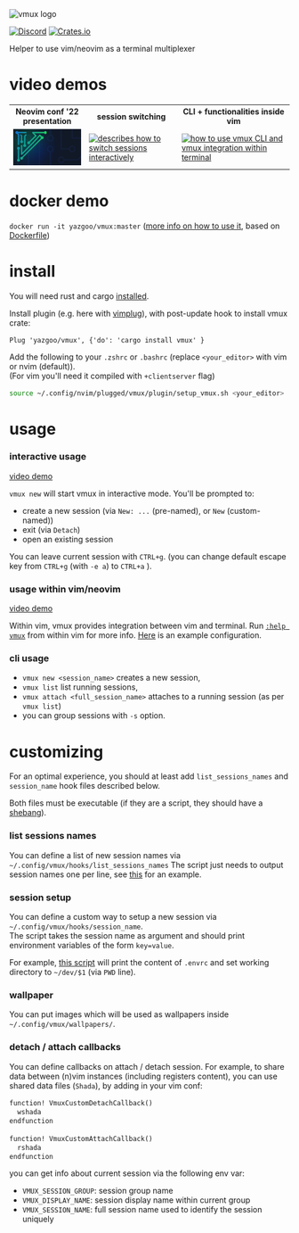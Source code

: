 <img src="vmux.png" alt="vmux logo" width="200"/>

[![Discord](https://img.shields.io/badge/discord--blue?logo=discord)](https://discord.gg/F684Y8rYwZ)
[![Crates.io](https://img.shields.io/crates/v/vmux?style=flat-square)](https://crates.io/crates/vmux)

Helper to use vim/neovim as a terminal multiplexer

# video demos

<table>
<tr>
<th>
Neovim conf '22 presentation
</th>
<th>
session switching
</th>
<th>
CLI + functionalities inside vim
</th>
</tr>
<tr>
<td>
<a href=https://www.twitch.tv/videos/1675449848?t=02h59m07s>
<img 
title="presentation of vmux in Neovim conf 2022.
(Image extracted from https://www.neovimconf.live)"
src=doc/NeovimConf/conf/wallpapers/NeovimConf.png 
width=200/></a>
</td>
<td>
<a href=https://www.youtube.com/watch?v=TIZZL5dFtQc>
<img
title="describes how to switch sessions interactively"
src=https://img.youtube.com/vi/TIZZL5dFtQc/0.jpg 
width=200/>
</a>
</td>
<td>
<a href=https://www.youtube.com/watch?v=CnLlT0Wd_wY>
<img
title="how to use vmux CLI and vmux integration within terminal"
src=https://img.youtube.com/vi/CnLlT0Wd_wY/0.jpg width=200/></a>
</td>
</tr>
</table>

# docker demo

`docker run -it yazgoo/vmux:master` ([more info on how to use it](#interactive-usage),  based on [Dockerfile](docker/Dockerfile)) 

# install 

You will need rust and cargo [installed](https://www.rust-lang.org/tools/install).

Install plugin (e.g. here with [vimplug](https://github.com/junegunn/vim-plug)), with post-update hook to install vmux crate: 

```vim
Plug 'yazgoo/vmux', {'do': 'cargo install vmux' }
```

Add the following to your `.zshrc` or `.bashrc` (replace `<your_editor>` with vim or nvim (default)).<br/>
(For vim you'll need it compiled with `+clientserver` flag)

```bash
source ~/.config/nvim/plugged/vmux/plugin/setup_vmux.sh <your_editor>
```

# usage

### interactive usage

[video demo](https://www.youtube.com/watch?v=TIZZL5dFtQc)

`vmux new` will start vmux in interactive mode. You'll be prompted to:

- create a new session (via `New: ...` (pre-named), or `New` (custom-named))
- exit (via `Detach`)
- open an existing session

You can leave current session with `CTRL+g`. (you can change default escape key from `CTRL+g` (with `-e a`) to `CTRL+a` ).

### usage within vim/neovim

[video demo](https://www.youtube.com/watch?v=TIZZL5dFtQc)

Within vim, vmux provides integration between vim and terminal.
Run [`:help vmux`](doc/vmux.txt) from within vim for more info.
[Here](docker/init.vim) is an example configuration.

### cli usage

- `vmux new <session_name>` creates a new session, 
- `vmux list` list running sessions,
- `vmux attach <full_session_name>` attaches to a running session (as per `vmux list`)
- you can group sessions with `-s` option.

# customizing

For an optimal experience, you should at least add 
`list_sessions_names` and `session_name` hook files described below.

Both files must be executable
(if they are a script, they should have a [shebang](https://en.wikipedia.org/wiki/Shebang_(Unix))).

### list sessions names

You can define a list of new session names via `~/.config/vmux/hooks/list_sessions_names`
The script just needs to output session names one per line, see [this](docker/list_sessions_names) for an example.

### session setup

You can define a custom way to setup a new session via `~/.config/vmux/hooks/session_name`.<br/>
The script takes the session name as argument and should print environment variables of the form `key=value`.

For example, [this script](docker/session_name) will print the content of `.envrc`
and set working directory to `~/dev/$1` (via `PWD` line).

### wallpaper

You can put images which will be used as wallpapers inside `~/.config/vmux/wallpapers/`.

### detach / attach callbacks

You can define callbacks on attach / detach session.
For example, to share data between (n)vim instances (including registers content),
you can use shared data files (`Shada`), by adding in your vim conf: 

```vim
function! VmuxCustomDetachCallback()
  wshada
endfunction

function! VmuxCustomAttachCallback()
  rshada
endfunction
```

you can get info about current session via the following env var:

- `VMUX_SESSION_GROUP`: session group name
- `VMUX_DISPLAY_NAME`: session display name within current group
- `VMUX_SESSION_NAME`: full session name used to identify the session uniquely
